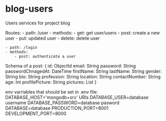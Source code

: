 # blog-users
Users services for project blog

Routes: 
    - path: /user
    - methods:
        - get: get user/users
        - post: create a new user
        - put: updated user
        - delete: delete user

    - path: /login
    - methods: 
        - post: authenticate a user

Schema of a post: 
    {
        id: ObjectId
        email: String
        password: String
        passwordChnagedAt: DateTime
        firstName: String
        lastName: String
        gender: String
        bio: String
        profession: String
        location: String
        contactNumber: String
        age: Int
        profilePicture: String
        pictures: List
    }

env varriables that should be set in .env file: 
    DATABASE_HOST='mongodb+srv' URIs
    DATABASE_USER=database username
    DATABASE_PASSWORD=database pasword
    DATABASE=database
    PRODUCTION_PORT=8001
    DEVELOPMENT_PORT=8000